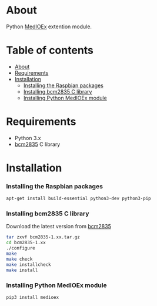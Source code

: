 About
=====
Python [MedIOEx](https://github.com/pe2a/MedIOEx) extention module.

Table of contents
=================

- [About](#about)
- [Requirements](#requirements)
- [Installation](#installation)
    - [Installing the Raspbian packages](#installing-the-raspniam-packages)
    - [Installing bcm2835 C library](#installing-bcm2835-c-library)
    - [Installing Python MedIOEx module](#installing-python-medioex-module)

Requirements
============
- Python 3.x
- [bcm2835](http://www.airspayce.com/mikem/bcm2835/) C library

Installation
============
### Installing the Raspbian packages
```bash
apt-get install build-essential python3-dev python3-pip
```

### Installing bcm2835 C library
Download the latest version from [bcm2835](http://www.airspayce.com/mikem/bcm2835/)
```bash
tar zxvf bcm2835-1.xx.tar.gz
cd bcm2835-1.xx
./configure
make
make check
make installcheck
make install
```

### Installing Python MedIOEx module
```bash
pip3 install medioex
```
